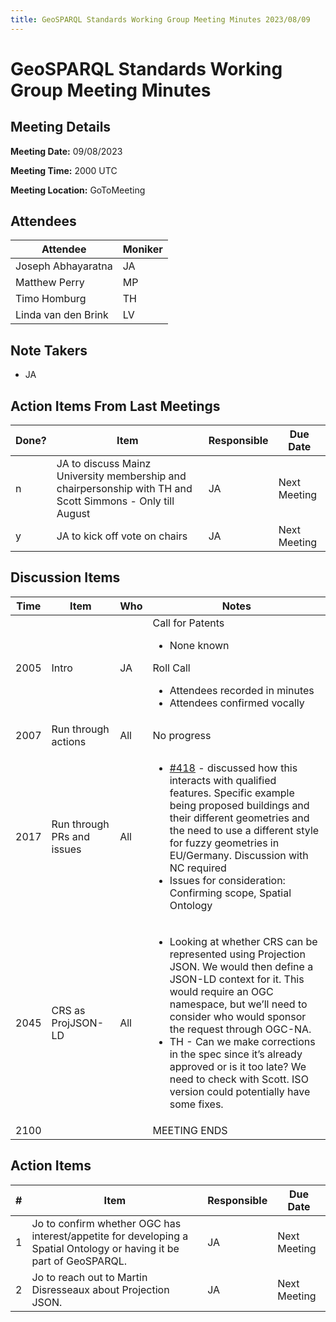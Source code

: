 ```yaml
---
title: GeoSPARQL Standards Working Group Meeting Minutes 2023/08/09
---
```

# GeoSPARQL Standards Working Group Meeting Minutes
## Meeting Details
**Meeting Date:** 09/08/2023

**Meeting Time:** 2000 UTC

**Meeting Location:** GoToMeeting  

## Attendees
| Attendee | Moniker |
| ---- | ---- |
| Joseph Abhayaratna | JA |
| Matthew Perry | MP |
| Timo Homburg | TH |
| Linda van den Brink | LV |

## Note Takers
- JA

## Action Items From Last Meetings
| Done? | Item | Responsible | Due Date |
| ---- | ---- | ---- | --- |
| n | JA to discuss Mainz University membership and chairpersonship with TH and Scott Simmons - Only till August  | JA | Next Meeting |
| y | JA to kick off vote on chairs | JA | Next Meeting |

## Discussion Items
| Time | Item | Who | Notes |
| ---- | ---- | ---- | ---- |
| 2005 | Intro | JA | Call for Patents<ul><li>None known</li></ul>Roll Call<ul><li>Attendees recorded in minutes</li><li>Attendees confirmed vocally</li></ul> |
| 2007 | Run through actions | All | No progress |
| 2017 | Run through PRs and issues | All | <ul><li>[#418](https://github.com/opengeospatial/ogc-geosparql/pull/418) - discussed how this interacts with qualified features. Specific example being proposed buildings and their different geometries and the need to use a different style for fuzzy geometries in EU/Germany. Discussion with NC required</li><li>Issues for consideration: Confirming scope, Spatial Ontology</li></ul> |
| 2045 | CRS as ProjJSON-LD | All | <ul><li>Looking at whether CRS can be represented using Projection JSON. We would then define a JSON-LD context for it. This would require an OGC namespace, but we’ll need to consider who would sponsor the request through OGC-NA.</li><li>TH - Can we make corrections in the spec since it’s already approved or is it too late? We need to check with Scott. ISO version could potentially have some fixes.</li></ul> |
| 2100 | | | MEETING ENDS |

## Action Items
| \# | Item | Responsible | Due Date |
| ---- | ---- | ---- | ---- |
| <span name="action_1">1</span> | Jo to confirm whether OGC has interest/appetite for developing a Spatial Ontology or having it be part of GeoSPARQL. | JA | Next Meeting |
| <span name="action_2">2</span> | Jo to reach out to Martin Disresseaux about Projection JSON. | JA | Next Meeting |

